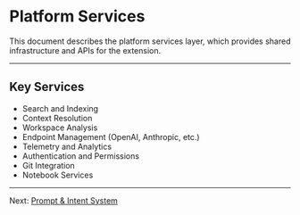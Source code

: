 # Platform Services

This document describes the platform services layer, which provides shared infrastructure and APIs for the extension.

---

## Key Services
- Search and Indexing
- Context Resolution
- Workspace Analysis
- Endpoint Management (OpenAI, Anthropic, etc.)
- Telemetry and Analytics
- Authentication and Permissions
- Git Integration
- Notebook Services

---

Next: [Prompt & Intent System](./prompt-intent-system.md)
